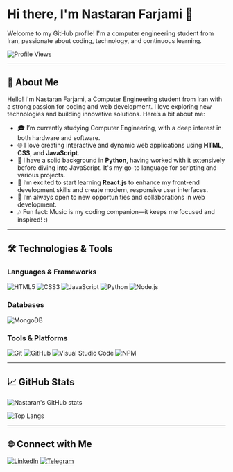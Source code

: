 # Hi there, I'm Nastaran Farjami 👋

Welcome to my GitHub profile! I'm a computer engineering student from Iran, passionate about coding, technology, and continuous learning.

![Profile Views](https://komarev.com/ghpvc/?username=Eglantinenf&color=blueviolet)

---

## 🚀 About Me

Hello! I'm Nastaran Farjami, a Computer Engineering student from Iran with a strong passion for coding and web development. I love exploring new technologies and building innovative solutions. Here’s a bit about me:

- 🎓 I’m currently studying Computer Engineering, with a deep interest in both hardware and software.
- 🌐 I love creating interactive and dynamic web applications using **HTML**, **CSS**, and **JavaScript**.
- 🐍 I have a solid background in **Python**, having worked with it extensively before diving into JavaScript. It's my go-to language for scripting and various projects.
- 🚀 I’m excited to start learning **React.js** to enhance my front-end development skills and create modern, responsive user interfaces.
- 🤝 I’m always open to new opportunities and collaborations in web development.
- 🎶 Fun fact: Music is my coding companion—it keeps me focused and inspired! :)

---

## 🛠️ Technologies & Tools

### Languages & Frameworks
![HTML5](https://img.shields.io/badge/-HTML5-E34F26?style=flat-square&logo=html5&logoColor=white)
![CSS3](https://img.shields.io/badge/-CSS3-1572B6?style=flat-square&logo=css3)
![JavaScript](https://img.shields.io/badge/-JavaScript-F7DF1E?style=flat-square&logo=javascript&logoColor=black)
![Python](https://img.shields.io/badge/-Python-3776AB?style=flat-square&logo=python&logoColor=white)
![Node.js](https://img.shields.io/badge/-Node.js-339933?style=flat-square&logo=node.js&logoColor=white)

### Databases
![MongoDB](https://img.shields.io/badge/-MongoDB-47A248?style=flat-square&logo=mongodb&logoColor=white)

### Tools & Platforms
![Git](https://img.shields.io/badge/-Git-F05032?style=flat-square&logo=git&logoColor=white)
![GitHub](https://img.shields.io/badge/-GitHub-181717?style=flat-square&logo=github)
![Visual Studio Code](https://img.shields.io/badge/-VS%20Code-007ACC?style=flat-square&logo=visual-studio-code&logoColor=white)
![NPM](https://img.shields.io/badge/-NPM-CB3837?style=flat-square&logo=npm&logoColor=white)

---

## 📈 GitHub Stats

![Nastaran's GitHub stats](https://github-readme-stats.vercel.app/api?username=Eglantinenf&show_icons=true&theme=radical)

![Top Langs](https://github-readme-stats.vercel.app/api/top-langs/?username=Eglantinenf&layout=compact&theme=radical)

---

## 🌐 Connect with Me

[![LinkedIn](https://img.shields.io/badge/-LinkedIn-0077B5?style=flat-square&logo=linkedin&logoColor=white)]([https://linkedin.com/in/your-profile](https://www.linkedin.com/in/nastaran-farjami-63b33928b?utm_source=share&utm_campaign=share_via&utm_content=profile&utm_medium=android_app))
[![Telegram](https://img.shields.io/badge/-Telegram-2CA5E0?style=flat-square&logo=telegram&logoColor=white)](#)

